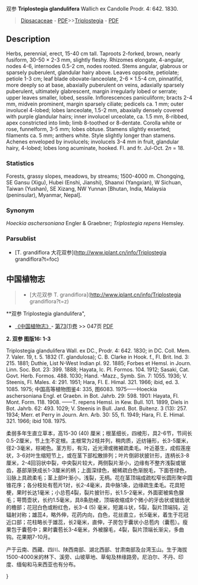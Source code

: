 双参 **Triplostegia glandulifera** Wallich ex Candolle Prodr. 4: 642. 1830.

> [Dipsacaceae](http://www.iplant.cn/info/Dipsacaceae?t=foc) - [PDF](http://www.iplant.cn/foc/pdf/Dipsacaceae.pdf)>>[Triplostegia](http://www.iplant.cn/info/Triplostegia?t=foc) - [PDF](http://www.iplant.cn/foc/pdf/Triplostegia.pdf)

## Description

Herbs, perennial, erect, 15-40 cm tall. Taproots 2-forked, brown, nearly fusiform, 30-50 × 2-3 mm, slightly fleshy. Rhizomes elongate, 4-angular, nodes 4-6, internodes 0.5-2 cm, nodes rooted. Stems angular, glabrous or sparsely puberulent, glandular hairy above. Leaves opposite, petiolate; petiole 1-3 cm; leaf blade obovate-lanceolate, 2-6 × 1.5-4 cm, pinnatifid, more deeply so at base, abaxially puberulent on veins, adaxially sparsely puberulent, ultimately glabrescent, margin irregularly lobed or serrate; upper leaves smaller, lobed, sessile. Inflorescences paniculiform; bracts 2-4 mm, midvein prominent, margin sparsely ciliate; pedicels ca. 1 mm; outer involucel 4-lobed; lobes lanceolate, 1.5-2 mm, abaxially densely covered with purple glandular hairs; inner involucel urceolate, ca. 1.5 mm, 8-ribbed, apex constricted into limb; limb 8-toothed or 8-dentate. Corolla white or rose, funnelform, 3-5 mm; lobes obtuse. Stamens slightly exserted; filaments ca. 5 mm; anthers white. Style slightly longer than stamens. Achenes enveloped by involucels; involucels 3-4 mm in fruit, glandular hairy, 4-lobed; lobes long acuminate, hooked. Fl. and fr. Jul-Oct. 2*n* = 18.

### Statistics
Forests, grassy slopes, meadows, by streams; 1500-4000 m. Chongqing, SE Gansu (Xigu), Hubei (Enshi, Jianshi), Shaanxi (Yangxian), W Sichuan, Taiwan (Yushan), SE Xizang, NW Yunnan [Bhutan, India, Malaysia (peninsular), Myanmar, Nepal].

### Synonym
*Hoeckia aschersoniana* Engler & Graebner; *Triplostegia repens* Hemsley.

### Parsublist

* [T.  grandiflora  大花双参](http://www.iplant.cn/info/Triplostegia grandiflora?t=foc)

## 中国植物志

> * [大花双参  T.  grandiflora](http://www.iplant.cn/info/Triplostegia grandiflora?t=z)

**双参 Triplostegia glandulifera",

* [《中国植物志》](http://www.iplant.cn/frps)- [第73(1)卷](http://www.iplant.cn/frps/vol/73(1)) >> 047页 [PDF](http://www.iplant.cn/frps/pdf/73(1)/047a.PDF)

**2. 双参 图版16: 1-3**

Triplostegia glandulifera Wall. ex DC., Prodr. 4: 642. 1830; in DC. Coll. Mem. 7. Valer. 19, t. 5. 1832 (T. glandulosa); C. B. Clarke in Hook. f., Fl. Brit. Ind. 3: 215. 1881; Duthie, List N-West Indian pl. 92. 1885; Forbes et Hemsl. in Journ. Linn. Soc. Bot. 23: 399. 1888; Hayata, Ic. Pl. Formos. 104. 1912; Sasaki, Cat. Govt. Herb. Formos. 488. 1030; Hand. -Mazz., Symb. Sin. 7: 1055. 1936; V. Steenis, Fl. Males. 4: 291. 1951; Hara, Fl. E. Himal. 321. 1966; ibid, ed. 3. 1085. 1975; 中国高等植物图鉴4: 335, 图6083. 1975——Hoeckia aschersoniana Engl. et Graebn. in Bot. Jahrb. 29: 598. 1901: Hayata, Fl. Mont. Form. 118. 1908. ——T. repens Hemsl. in Kew. Bull. 101. 1899, Diels in Bot. Jahrb. 62: 493. 1029; V. Steenis in Bull. Jard. Bot. Buitenz. 3 (13): 257. 1934; Merr. et Perry in Journ. Arn. Arb. 30: 55, fl. 1949; Hara, Fl. E. Himal. 321. 1966; ibid 108. 1975.

柔弱多年生直立草本，高15-30 (40) 厘米；根茎细长，四棱形，具2-6节，节间长0.5-2厘米，节上生不定根。主根常为2枝并列，稍肉质，近纺锤形，长3-5厘米，径2-3毫米，棕褐色。茎方形，有沟，近光滑或微被疏柔毛。叶近基生，成假莲座状，3-6对叶生缩短节上，或在茎下部松散排列；叶片倒卵状披针形，连柄长3-8厘米，2-4回羽状中裂，中央裂片较大，两侧裂片渐小，边缘有不整齐浅裂或锯齿，基部渐狭成长1-3厘米的柄；上面深绿色，被稀疏白色渐脱毛，下面苍绿色，沿脉上具疏柔毛；茎上部叶渐小，浅裂，无柄。花在茎顶端成疏松窄长圆形聚伞圆锥花序；各分枝处有苞片1对，长2-4毫米，具中脉1条，边缘疏生柔毛。花具短梗，果时长达1毫米；小总苞4裂，裂片披针形，长1.5-2毫米，外面密被紫色腺毛；萼筒壶状，长约1.5毫米，具8条肋棱，顶端收缩成8个微小的牙齿状或锯齿状的檐部；花冠白色或粉红色，长3-4 (5) 毫米，短漏斗状，5裂，裂片顶端钝，近辐射对称；雄蕊4，略外伸，花药内向，白色，花丝直立，长5毫米，着生于花冠近口部；花柱略长于雄蕊，长2毫米，直伸，子房包于囊状小总苞内（囊苞）。瘦果包于囊苞中；果时囊苞长3-4毫米，外被腺毛，4裂，裂片顶端长渐尖，多曲钩。花果期7-10月。

产于云南、西藏、四川、陕西南部、湖北西部、甘肃南部及台湾玉山。生于海拔1500-4000米的林下、溪旁、山坡草地、草甸及林缘路旁。尼泊尔、不丹、印度、缅甸和马来西亚也有分布。

}